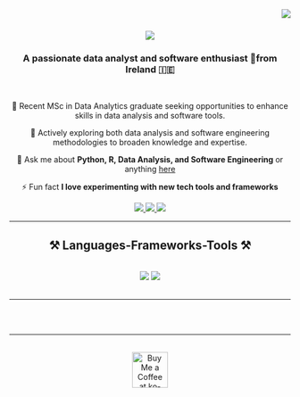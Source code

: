 <img align="right" src="https://visitor-badge.laobi.icu/badge?page_id=bincybavachan.bincybavachan" />

<h1 align="center">
    <img src="https://readme-typing-svg.herokuapp.com/?font=Righteous&size=35&center=true&vCenter=true&width=500&height=70&duration=4000&lines=Hi+There!+👋;+I'm+Bincy+Bavachan!;" />
</h1>

<h3 align="center">A passionate data analyst and software enthusiast 🚀from Ireland 🇮🇪</h3>

<br/>

<div align="center">
 
 🔭 Recent MSc in Data Analytics graduate seeking opportunities to enhance skills in data analysis and software tools.
 
 🌱 Actively exploring both data analysis and software engineering methodologies to broaden knowledge and expertise.

💬 Ask me about **Python, R, Data Analysis, and Software Engineering** or anything [here](https://github.com/bincybavachan/bincybavachan/issues)

⚡ Fun fact **I love experimenting with new tech tools and frameworks**

 </div>
 
<div align="center"> 
  <a href="mailto:your.email@example.com">
    <img src="https://img.shields.io/badge/Gmail-333333?style=for-the-badge&logo=gmail&logoColor=red" />
  </a>
  <a href="https://linkedin.com/in/your-linkedin-profile" target="_blank">
    <img src="https://img.shields.io/badge/LinkedIn-0077B5?style=for-the-badge&logo=linkedin&logoColor=white" target="_blank" />
  </a>
  <a href="https://your-portfolio-website" target="_blank">
     <img src="https://img.shields.io/badge/Portfolio-FF5722?style=for-the-badge&logo=todoist&logoColor=white" target="_blank" /> <!-- Update with your actual portfolio website -->
  </a>
</div>

 <hr/>
 
<h2 align="center">⚒️ Languages-Frameworks-Tools ⚒️</h2>
<br/>
<div align="center">
    <img src="https://skillicons.dev/icons?i=python,r,jupyter,vscode,github,pandas,numpy,html,css" />
    <img src="https://skillicons.dev/icons?i=dataanalysis,softwareengineering,sql,tableau,excel" /><br>
</div>

<br/>
<hr/>


</div>

<br/><br/>

<hr/>

<br/>

<div align="center">
<a href='https://ko-fi.com/V7V4RAK9C' target='_blank'><img height='64' style='border:0px;height:64px;' src='https://storage.ko-fi.com/cdn/kofi1.png?v=3' border='0' alt='Buy Me a Coffee at ko-fi.com' /></a>
</div>

<br/>
